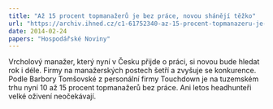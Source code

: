 ```yaml
---
title: "Až 15 procent topmanažerů je bez práce, novou shánějí těžko"
url: "https://archiv.ihned.cz/c1-61752340-az-15-procent-topmanazeru-je-bez-prace-novou-shaneji-tezko"
date: 2014-02-24
papers: "Hospodářské Noviny"
---
```


Vrcholový manažer, který nyní v Česku přijde o práci, si novou bude hledat rok i déle. Firmy na manažerských postech šetří a zvyšuje se konkurence. Podle Barbory Tomšovské z personální firmy Touchdown je na tuzemském trhu nyní 10 až 15 procent topmanažerů bez práce. Ani letos headhunteři velké oživení neočekávají.


